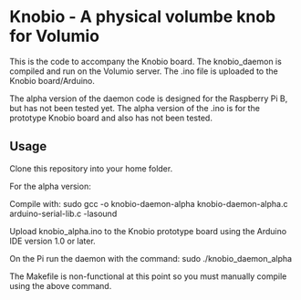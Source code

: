 Knobio - A physical volumbe knob for Volumio
===========================================

This is the code to accompany the Knobio board. The knobio_daemon is compiled and run on the Volumio server.
The .ino file is uploaded to the Knobio board/Arduino.

The alpha version of the daemon code is designed for the Raspberry Pi B, but has not been tested yet.
The alpha version of the .ino is for the prototype Knobio board and also has not been tested.

Usage
------
Clone this repository into your home folder.

For the alpha version:

Compile with: sudo gcc -o knobio-daemon-alpha knobio-daemon-alpha.c arduino-serial-lib.c -lasound

Upload knobio_alpha.ino to the Knobio prototype board using the Arduino IDE version 1.0 or later.

On the Pi run the daemon with the command: sudo ./knobio_daemon_alpha

The Makefile is non-functional at this point so you must manually compile using the above command.
